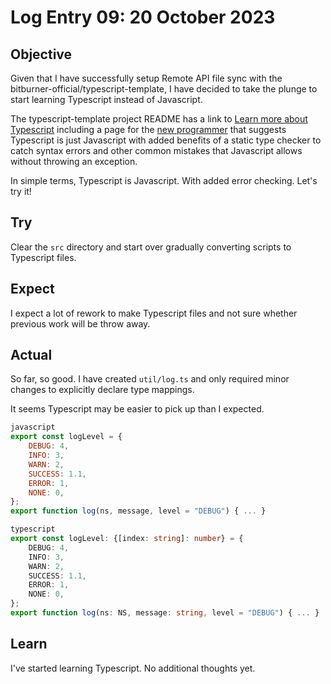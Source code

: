 # Log Entry 09: 20 October 2023

## Objective 

Given that I have successfully setup Remote API file sync with the bitburner-official/typescript-template, I have decided to take the plunge to start learning Typescript instead of Javascript.

The typescript-template project README has a link to [Learn more about Typescript](https://www.typescriptlang.org/docs/) including a page for the [new programmer](https://www.typescriptlang.org/docs/handbook/typescript-from-scratch.html) that suggests Typescript is just Javascript with added benefits of a static type checker to catch syntax errors and other common mistakes that Javascript allows without throwing an exception.

In simple terms, Typescript is Javascript. With added error checking. Let's try it!

## Try

Clear the `src` directory and start over gradually converting scripts to Typescript files.

## Expect

I expect a lot of rework to make Typescript files and not sure whether previous work will be throw away. 

## Actual

So far, so good. I have created `util/log.ts` and only required minor changes to explicitly declare type mappings.

It seems Typescript may be easier to pick up than I expected.

``` javascript
javascript
export const logLevel = {
    DEBUG: 4,
    INFO: 3,
    WARN: 2,
    SUCCESS: 1.1,
    ERROR: 1,
    NONE: 0,
};
export function log(ns, message, level = "DEBUG") { ... }
```


``` typescript
typescript
export const logLevel: {[index: string]: number} = {
    DEBUG: 4,
    INFO: 3,
    WARN: 2,
    SUCCESS: 1.1,
    ERROR: 1,
    NONE: 0,
};
export function log(ns: NS, message: string, level = "DEBUG") { ... }
```


## Learn

I've started learning Typescript. No additional thoughts yet.
